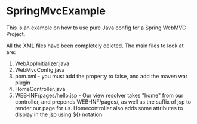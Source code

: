 # SpringMvcExample

This is an example on how to use pure Java config for a Spring WebMVC Project.

All the XML files have been completely deleted. The main files to look at are:
  1. WebAppInitializer.java
  2. WebMvcConfig.java
  3. pom.xml - you must add the <failOnMissingContextXml> property to false, and add the maven war plugin
  4. HomeController.java
  4. WEB-INF/pages/hello.jsp - Our view resolver takes "home" from our controller, and prepends WEB-INF/pages/, as well as the suffix of jsp to render our page for us. Homecontroller also adds some attributes to display in the jsp using ${} notation.
